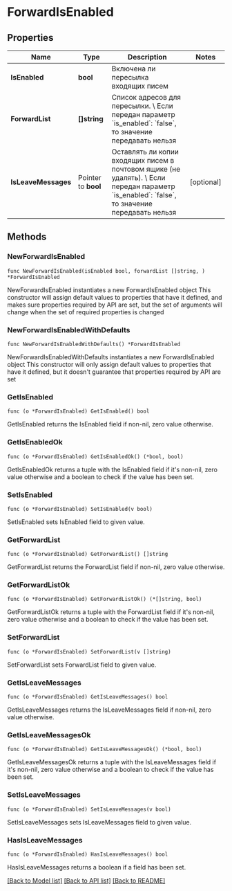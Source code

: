 # ForwardIsEnabled

## Properties

Name | Type | Description | Notes
------------ | ------------- | ------------- | -------------
**IsEnabled** | **bool** | Включена ли пересылка входящих писем | 
**ForwardList** | **[]string** | Список адресов для пересылки. \\  Если передан параметр &#x60;is_enabled&#x60;: &#x60;false&#x60;, то значение передавать нельзя | 
**IsLeaveMessages** | Pointer to **bool** | Оставлять ли копии входящих писем в почтовом ящике (не удалять). \\  Если передан параметр &#x60;is_enabled&#x60;: &#x60;false&#x60;, то значение передавать нельзя | [optional] 

## Methods

### NewForwardIsEnabled

`func NewForwardIsEnabled(isEnabled bool, forwardList []string, ) *ForwardIsEnabled`

NewForwardIsEnabled instantiates a new ForwardIsEnabled object
This constructor will assign default values to properties that have it defined,
and makes sure properties required by API are set, but the set of arguments
will change when the set of required properties is changed

### NewForwardIsEnabledWithDefaults

`func NewForwardIsEnabledWithDefaults() *ForwardIsEnabled`

NewForwardIsEnabledWithDefaults instantiates a new ForwardIsEnabled object
This constructor will only assign default values to properties that have it defined,
but it doesn't guarantee that properties required by API are set

### GetIsEnabled

`func (o *ForwardIsEnabled) GetIsEnabled() bool`

GetIsEnabled returns the IsEnabled field if non-nil, zero value otherwise.

### GetIsEnabledOk

`func (o *ForwardIsEnabled) GetIsEnabledOk() (*bool, bool)`

GetIsEnabledOk returns a tuple with the IsEnabled field if it's non-nil, zero value otherwise
and a boolean to check if the value has been set.

### SetIsEnabled

`func (o *ForwardIsEnabled) SetIsEnabled(v bool)`

SetIsEnabled sets IsEnabled field to given value.


### GetForwardList

`func (o *ForwardIsEnabled) GetForwardList() []string`

GetForwardList returns the ForwardList field if non-nil, zero value otherwise.

### GetForwardListOk

`func (o *ForwardIsEnabled) GetForwardListOk() (*[]string, bool)`

GetForwardListOk returns a tuple with the ForwardList field if it's non-nil, zero value otherwise
and a boolean to check if the value has been set.

### SetForwardList

`func (o *ForwardIsEnabled) SetForwardList(v []string)`

SetForwardList sets ForwardList field to given value.


### GetIsLeaveMessages

`func (o *ForwardIsEnabled) GetIsLeaveMessages() bool`

GetIsLeaveMessages returns the IsLeaveMessages field if non-nil, zero value otherwise.

### GetIsLeaveMessagesOk

`func (o *ForwardIsEnabled) GetIsLeaveMessagesOk() (*bool, bool)`

GetIsLeaveMessagesOk returns a tuple with the IsLeaveMessages field if it's non-nil, zero value otherwise
and a boolean to check if the value has been set.

### SetIsLeaveMessages

`func (o *ForwardIsEnabled) SetIsLeaveMessages(v bool)`

SetIsLeaveMessages sets IsLeaveMessages field to given value.

### HasIsLeaveMessages

`func (o *ForwardIsEnabled) HasIsLeaveMessages() bool`

HasIsLeaveMessages returns a boolean if a field has been set.


[[Back to Model list]](../README.md#documentation-for-models) [[Back to API list]](../README.md#documentation-for-api-endpoints) [[Back to README]](../README.md)


